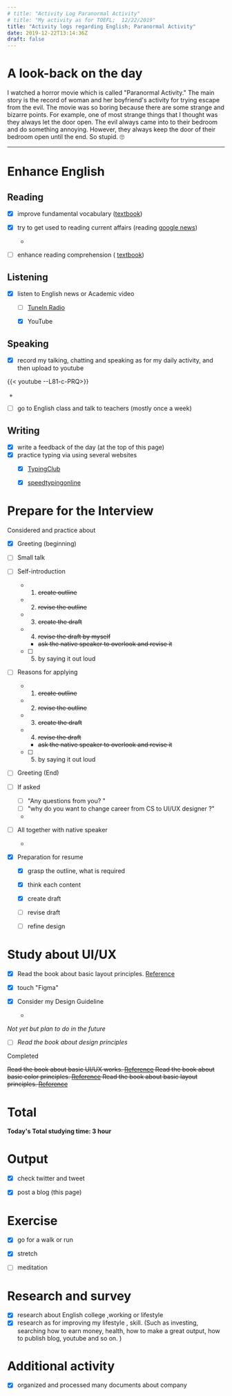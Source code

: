 ```yaml
---
# title: "Activity Log Paranormal Activity"
# title: "My activity as for TOEFL;  12/22/2019"
title: "Activity logs regarding English; Paranormal Activity"
date: 2019-12-22T13:14:36Z
draft: false
---
```


# A look-back on the day

I watched a horror movie which is called "Paranormal Activity." The main story is the record of woman and her boyfriend's activity for trying escape from the evil.  The movie was so boring because there are some strange and bizarre points. For example, one of most strange things that I thought was they always let the door open. The evil always came into to their bedroom and do something annoying. However, they always keep the door of their bedroom open until the end. So stupid. 🙄











---



# Enhance English

## Reading

- [x] improve fundamental vocabulary ([textbook](https://www.amazon.co.jp/dp/4010941855/))

- [x] try to get used to reading current affairs (reading [google news](https://news.google.com/))

  +

- [ ] enhance reading  comprehension ( [textbook](https://www.amazon.co.jp/dp/4010323310/))



## Listening

- [x] listen to English news or Academic video 
  - [ ] [TuneIn Radio](https://tunein.com)
  - [x] YouTube



## Speaking

- [x] record my talking, chatting and speaking as for my daily activity, and then upload to youtube

{{< youtube --L81-c-PRQ>}}

​	+

- [ ] go to English class and talk to teachers (mostly once a week)

  


## Writing

- [x] write a feedback of the day (at the top of this page)
- [x] practice typing via using several websites
  - [x] [TypingClub](https://www.typingclub.com)
  - [x] [speedtypingonline](https://www.speedtypingonline.com/games/type-the-alphabet.php)







# Prepare for the Interview

Considered and practice about

- [x] Greeting (beginning)

- [ ] Small talk

- [ ] Self-introduction

  - 1. ~~create  outline~~

  - 2. ~~revise the outline~~

  - 3. ~~create the draft~~ 

  - 4. ~~revise the draft by myself~~

    - ~~ask the native speaker to overlook and revise it~~

  - [ ] 5. by saying it out loud

- [ ] Reasons for applying

  - 1. ~~create  outline~~

  - 2. ~~revise the outline~~

  - 3. ~~create the draft~~ 

  - 4. ~~revise the draft~~

    - ~~ask the native speaker to overlook and revise it~~

  - [ ] 5. by saying it out loud

- [ ] Greeting (End)

- [ ] If asked

  - [ ] "Any questions from you? "
  - [ ] "why do you want to change career from CS to UI/UX designer ?"

  +

- [ ] All together with native speaker

  +

- [x] Preparation for resume

  - [x] grasp the outline, what is required

  - [x] think each content

  - [x] create draft

  - [ ] revise draft

  - [ ] refine design

    



# Study about UI/UX

- [x] Read the book about basic layout principles. [Reference](https://www.amazon.com/Non-Designers-Design-Book-4th/dp/0133966151/)

- [x] touch "Figma"

- [x] Consider my Design Guideline

  +

*Not yet but plan to do in the future*

- [ ] *Read the book about design principles*



Completed

~~Read the book about basic UI/UX works. [Reference](https://www.amazon.co.jp/dp/B07PQF8TBW/)
Read the book about basic color principles. [Reference](https://www.amazon.co.jp/dp/4844367714/)
Read the book about basic layout principles. [Reference](https://www.amazon.co.jp/dp/B07NYN1681/)~~

# Total

**Today's Total studying time:    3  hour**



# Output

- [x] check twitter and tweet 

- [x] post a blog (this page)

  

# Exercise

- [x] go for a walk or run

- [x] stretch

- [ ] meditation

  


# Research and survey

- [x] research about English college ,working or lifestyle
- [x] research as for improving my lifestyle , skill. (Such as investing, searching how to earn money, health, how to make a great output, how to publish blog, youtube and so on. )

# Additional activity

- [x] organized and processed many documents about company